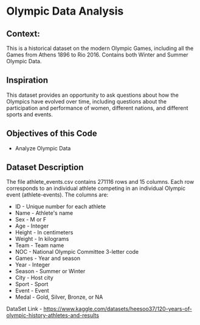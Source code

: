 # Olympic Data Analysis

## Context:
This is a historical dataset on the modern Olympic Games, including all the Games from Athens 1896 to Rio 2016.
Contains both Winter and Summer Olympic Data.

## Inspiration
This dataset provides an opportunity to ask questions about how the Olympics have evolved over time, including questions about the participation and performance of women, different nations, and different sports and events.

## Objectives of this Code
  + Analyze Olympic Data
  
## Dataset Description
The file athlete_events.csv contains 271116 rows and 15 columns. Each row corresponds to an individual athlete competing in an individual Olympic event (athlete-events). The columns are:

+ ID - Unique number for each athlete
+ Name - Athlete's name
+ Sex - M or F
+ Age - Integer
+ Height - In centimeters
+ Weight - In kilograms
+ Team - Team name
+ NOC - National Olympic Committee 3-letter code
+ Games - Year and season
+ Year - Integer
+ Season - Summer or Winter
+ City - Host city
+ Sport - Sport
+ Event - Event
+ Medal - Gold, Silver, Bronze, or NA


DataSet Link - https://www.kaggle.com/datasets/heesoo37/120-years-of-olympic-history-athletes-and-results

  
